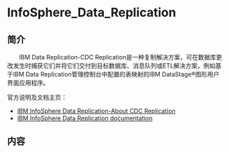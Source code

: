 # InfoSphere_Data_Replication

## 简介
&#8195;&#8195;IBM Data Replication-CDC Replication是一种复制解决方案，可在数据库更改发生时捕获它们并将它们交付到目标数据库、消息队列或ETL解决方案，例如基于IBM Data Replication管理控制台中配置的表映射的IBM DataStage®图形用户界面应用程序。

官方说明及文档主页：
- [IBM InfoSphere Data Replication-About CDC Replication](https://www.ibm.com/docs/en/idr/11.4.0?topic=change-data-capture-cdc-replication)
- [IBM InfoSphere Data Replication documentation](https://www.ibm.com/docs/en/idr)

## 内容


